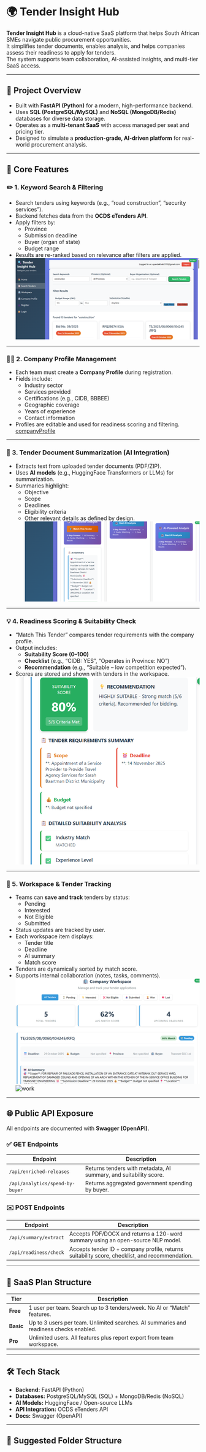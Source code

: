 # 🌍 Tender Insight Hub

**Tender Insight Hub** is a cloud-native SaaS platform that helps South African SMEs navigate public procurement opportunities.  
It simplifies tender documents, enables analysis, and helps companies assess their readiness to apply for tenders.  
The system supports team collaboration, AI-assisted insights, and multi-tier SaaS access.

---

## 🔗 Project Overview
- Built with **FastAPI (Python)** for a modern, high-performance backend.  
- Uses **SQL (PostgreSQL/MySQL)** and **NoSQL (MongoDB/Redis)** databases for diverse data storage.  
- Operates as a **multi-tenant SaaS** with access managed per seat and pricing tier.  
- Designed to simulate a **production-grade, AI-driven platform** for real-world procurement analysis.  

---

## 🚀 Core Features

### ✏️ 1. Keyword Search & Filtering
- Search tenders using keywords (e.g., “road construction”, “security services”).  
- Backend fetches data from the **OCDS eTenders API**.  
- Apply filters by:
  - Province  
  - Submission deadline  
  - Buyer (organ of state)  
  - Budget range  
- Results are re-ranked based on relevance after filters are applied.
![Search](static/SearchTenders.png)

---

### 🧑‍💼 2. Company Profile Management
- Each team must create a **Company Profile** during registration.  
- Fields include:
  - Industry sector  
  - Services provided  
  - Certifications (e.g., CIDB, BBBEE)  
  - Geographic coverage  
  - Years of experience  
  - Contact information  
- Profiles are editable and used for readiness scoring and filtering.
[companyProfile](static/companyProfile1.png)

---

### 🧬 3. Tender Document Summarization (AI Integration)
- Extracts text from uploaded tender documents (PDF/ZIP).  
- Uses **AI models** (e.g., HuggingFace Transformers or LLMs) for summarization.  
- Summaries highlight:
  - Objective  
  - Scope  
  - Deadlines  
  - Eligibility criteria  
  - Other relevant details as defined by design.
![AI](static/AISummary.png)
---

### 💡 4. Readiness Scoring & Suitability Check
- “Match This Tender” compares tender requirements with the company profile.  
- Output includes:
  - **Suitability Score (0–100)**  
  - **Checklist** (e.g., “CIDB: YES”, “Operates in Province: NO”)  
  - **Recommendation** (e.g., “Suitable – low competition expected”).  
- Scores are stored and shown with tenders in the workspace.
![Match](static/MatchTender.png)
---

### 📂 5. Workspace & Tender Tracking
- Teams can **save and track** tenders by status:  
  - Pending  
  - Interested  
  - Not Eligible  
  - Submitted  
- Status updates are tracked by user.  
- Each workspace item displays:
  - Tender title  
  - Deadline  
  - AI summary  
  - Match score  
- Tenders are dynamically sorted by match score.  
- Supports internal collaboration (notes, tasks, comments).
![work](static/companyWorkspace1.png)
![work](static/companyWorkspace2.png)
---

## 🌐 Public API Exposure

All endpoints are documented with **Swagger (OpenAPI)**.

### ✅ GET Endpoints
| Endpoint | Description |
|-----------|-------------|
| `/api/enriched-releases` | Returns tenders with metadata, AI summary, and suitability score. |
| `/api/analytics/spend-by-buyer` | Returns aggregated government spending by buyer. |

### ✉️ POST Endpoints
| Endpoint | Description |
|-----------|-------------|
| `/api/summary/extract` | Accepts PDF/DOCX and returns a 120-word summary using an open-source NLP model. |
| `/api/readiness/check` | Accepts tender ID + company profile, returns suitability score, checklist, and recommendation. |

---

## 🏢 SaaS Plan Structure

| Tier | Description |
|------|--------------|
| **Free** | 1 user per team. Search up to 3 tenders/week. No AI or “Match” features. |
| **Basic** | Up to 3 users per team. Unlimited searches. AI summaries and readiness checks enabled. |
| **Pro** | Unlimited users. All features plus report export from team workspace. |

---

## 🛠 Tech Stack

- **Backend:** FastAPI (Python)  
- **Databases:** PostgreSQL/MySQL (SQL) + MongoDB/Redis (NoSQL)  
- **AI Models:** HuggingFace / Open-source LLMs  
- **API Integration:** OCDS eTenders API  
- **Docs:** Swagger (OpenAPI)  

---

## 📁 Suggested Folder Structure

